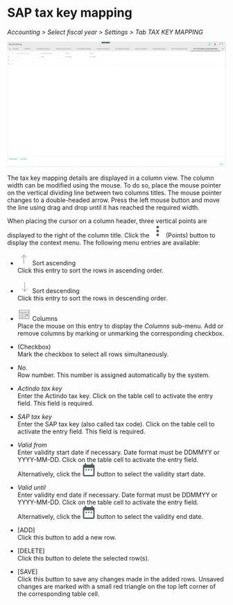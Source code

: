 # SAP tax key mapping

*Accounting > Select fiscal year > Settings > Tab TAX KEY MAPPING*

![SAP tax key mapping](../../Assets/Screenshots/RetailSuiteAccounting/Settings/SAPTaxKeyMapping/SAPTaxKeyMapping.png "[SAP tax key mapping]")


The tax key mapping details are displayed in a column view. The column width can be modified using the mouse. To do so, place the mouse pointer on the vertical dividing line between two columns titles. The mouse pointer changes to a double-headed arrow. Press the left mouse button and move the line using drag and drop until it has reached the required width.


When placing the cursor on a column header, three vertical points are displayed to the right of the column title. Click the ![Points](../../Assets/Icons/Points02.png "[Points]") (Points) button to display the context menu. The following menu entries are available:

- ![Sort ascending](../../Assets/Icons/SortAscending.png "[Sort ascending]") Sort ascending  
  Click this entry to sort the rows in ascending order.
- ![Sort descending](../../Assets/Icons/SortDescending.png "[Sort descending]") Sort descending  
  Click this entry to sort the rows in descending order.
- ![Columns](../../Assets/Icons/Columns02.png "[Columns]") Columns  
  Place the mouse on this entry to display the *Columns* sub-menu. Add or remove columns by marking or unmarking the corresponding checkbox.


- (Checkbox)    
Mark the checkbox to select all rows simultaneously.

- *No.*  
Row number. This number is assigned automatically by the system.

- *Actindo tax key*  
Enter the Actindo tax key. Click on the table cell to activate the entry field. This field is required.

- *SAP tax key*  
Enter the SAP tax key (also called tax code). Click on the table cell to activate the entry field. This field is required.

- *Valid from*  
Enter validity start date if necessary. Date format must be DDMMYY or YYYY-MM-DD. Click on the table cell to activate the entry field. Alternatively, click the ![Calendar](../../Assets/Icons/Calendar.png "[Calendar]") button to select the validity start date.

- *Valid until*  
Enter validity end date if necessary. Date format must be DDMMYY or YYYY-MM-DD. Click on the table cell to activate the entry field. Alternatively, click the ![Calendar](../../Assets/Icons/Calendar.png "[Calendar]") button to select the validity end date.


- [ADD]  
Click this button to add a new row.

- [DELETE]  
Click this button to delete the selected row(s).

- [SAVE]  
Click this button to save any changes made in the added rows. Unsaved changes are marked with a small red triangle on the top left corner of the corresponding table cell.
